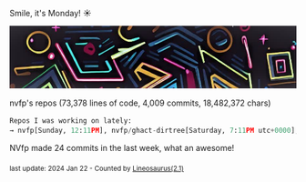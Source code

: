 Smile, it's Monday! ☀️

![banner](./assets/banner.jpg)

nvfp's repos (73,378 lines of code, 4,009 commits, 18,482,372 chars)

```python
Repos I was working on lately:
→ nvfp[Sunday, 12:11PM], nvfp/ghact-dirtree[Saturday, 7:11PM utc+0000], nvfp/nvfp.github.io[Sat, Jan 20, 2024, 10:32AM utc+0000]
```

NVfp made 24 commits in the last week, what an awesome!

<sub>last update: 2024 Jan 22 - Counted by [Lineosaurus(2.1)](https://github.com/Lineosaurus/Lineosaurus)</sub>